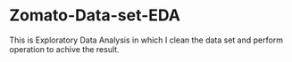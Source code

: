 # Zomato-Data-set-EDA
This is Exploratory Data Analysis in which I clean the data set and perform operation to achive the result.
